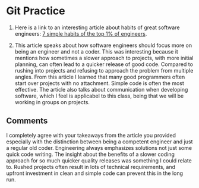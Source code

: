 # Git Practice
1. Here is a link to an interesting article about habits of great software engineers: [7 simple habits of the top 1% of engineers](https://engineercodex.substack.com/p/7-simple-habits-of-the-top-1-of-engineers?utm_source=tldrnewsletter).

2. This article speaks about how software engineers should focus more on being an engineer and not a coder. This was interesting because it mentions how sometimes a slower approach to projects, with more initial planning, can often lead to a quicker release of good code. Compared to rushing into projects and refusing to approach the problem from multiple angles. From this article I learned that many good programmers often start over projects with no attachment. Simple code is often the most effective. The article also talks about communication when developing software, which I feel is applicabel to this class, being that we will be working in groups on projects.

## Comments

I completely agree with your takeaways from the article you provided especially with the distinction between being a competent engineer and just a regular old coder. Engineering always emphasizes solutions not just some quick code writing. The insight about the benefits of a slower coding approach for so much quicker quality releases was something I could relate to. Rushed projects often result in lots of technical requirements, and upfront investment in clean and simple code can prevent this in the long run.
